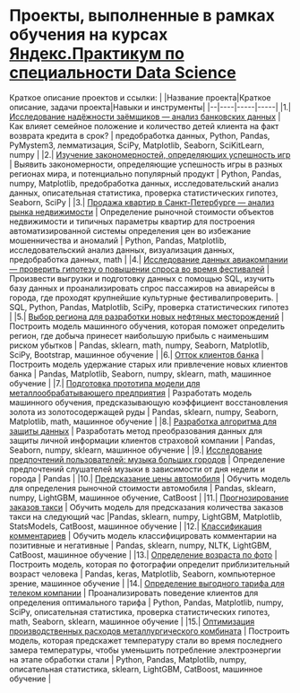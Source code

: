 # Проекты, выполненные в рамках обучения на курсах [Яндекс.Практикум по специальности Data Science](https://praktikum.yandex.ru/data-scientist/)

Краткое описание проектов и ссылки:
| |Название проекта|Краткое описание, задачи проекта|Навыки и инструменты|
|--|----|-----|-----|
|1.| [Исследование надёжности заёмщиков — анализ банковских данных](https://github.com/Gorbachenkoia/Yandex.Praktikum_DS_Projects/tree/main/1_credit_scoring) | Как влияет семейное положение и количество детей клиента на факт возврата кредита в срок? | предобработка данных, Python, Pandas, PyMystem3, лемматизация, SciPy, Matplotlib, Seaborn, SciKitLearn, numpy |
|2.| [Изучение закономерностей, определяющих успешность игр](https://github.com/Gorbachenkoia/Yandex.Praktikum_DS_Projects/tree/main/2_computer_game_success_analysis) | Выявить закономерности, определяющие успешность игры в разных регионах мира,  и потенциально популярный продукт | Python, Pandas, numpy, Matplotlib, предобработка данных, исследовательский анализ данных, описательная статистика, проверка статистических гипотез, Seaborn, SciPy |
|3.| [Продажа квартир в Санкт-Петербурге — анализ рынка недвижимости](https://github.com/Gorbachenkoia/Yandex.Praktikum_DS_Projects/tree/main/3_apartments_sale) | Определение рыночной стоимости объектов недвижимости и типичных параметры квартир для построения автоматизированной системы определения цен во избежание мошенничества и аномалий | Python, Pandas, Matplotlib, исследовательский анализ данных, визуализация данных, предобработка данных, math |
|4.| [Исследование данных авиакомпании — проверить гипотезу о повышении спроса во время фестивалей](https://github.com/Gorbachenkoia/Yandex.Praktikum_DS_Projects/tree/main/4_hypothesis_testing) | Произвести выгрузки и подготовку данных с помощью SQL, изучить базу данных и проанализировать спрос пассажиров на авиарейсы в города, где проходят крупнейшие культурные фестивалипроверить. | SQL, Python, Pandas, Matplotlib, SciPy, проверка статистических гипотез |
|5.| [Выбор региона для разработки новых нефтяных месторождений](https://github.com/Gorbachenkoia/Yandex.Praktikum_DS_Projects/tree/main/5_oil_production) | Построить модель машинного обучения, которая поможет определить регион, где добыча принесет наибольшую прибыль с наименьшим риском убытков | Pandas, sklearn, math, numpy, Seaborn, Matplotlib, SciPy, Bootstrap, машинное обучение |
|6.| [Отток клиентов банка](https://github.com/Gorbachenkoia/Yandex.Praktikum_DS_Projects/tree/main/6_customer_churn) | Построить модель удержание старых или привлечение новых клиентов банка | Pandas, Matplotlib, Seaborn, numpy, sklearn, math, машинное обучение |
|7.| [Подготовка прототипа модели для металлообрабатывающего предприятия](https://github.com/Gorbachenkoia/Yandex.Praktikum_DS_Projects/tree/main/7_gold_recovery_prediction) | Разработать модель машинного обучения, предсказывающую коэффициент восстановления золота из золотосодержащей руды | Pandas, sklearn, numpy, Seaborn, Matplotlib, math, машинное обучение |
|8.| [Разработка алгоритма для защиты данных](https://github.com/Gorbachenkoia/Yandex.Praktikum_DS_Projects/tree/main/8_PI_protection) | Разработать метод преобразования данных для защиты личной информации клиентов страховой компании | Pandas, Seaborn, numpy, sklearn, машинное обучение |
|9.| [Исследование предпочтений пользователей: музыка больших городов](https://github.com/Gorbachenkoia/Yandex.Praktikum_DS_Projects/tree/main/9_music_city) | Определение предпочтений слушателей музыки в зависимости от дня недели и города | Pandas |
|10.| [Предсказание цены автомобиля](https://github.com/Gorbachenkoia/Yandex.Praktikum_DS_Projects/tree/main/10_car_price_predictions) | Обучить модель для определения рыночной стоимости автомобиля | Pandas, sklearn, numpy, LightGBM, машинное обучение, CatBoost |
|11.| [Прогнозирование заказов такси](https://github.com/Gorbachenkoia/Yandex.Praktikum_DS_Projects/tree/main/11_taxi_orders_forecast) | Обучить модель для предсказания количества заказов такси на следующий час |Pandas, sklearn, numpy, LightGBM, Matplotlib, StatsModels, CatBoost, машинное обучение |
|12.| [Классификация комментариев](https://github.com/Gorbachenkoia/Yandex.Praktikum_DS_Projects/tree/main/12_toxic_comments) | Обучить модель классифицировать комментарии на позитивные и негативные | Pandas, sklearn, numpy, NLTK, LightGBM, CatBoost, машинное обучение |
|13.| [Определение возраста по фото](https://github.com/Gorbachenkoia/Yandex.Praktikum_DS_Projects/tree/main/13_age_determination) | Построить модель, которая по фотографии определит приблизительный возраст человека | Pandas, keras, Matplotlib, Seaborn, компьютерное зрение, машинное обучение |
|14.| [Определение выгодного тарифа для телеком компании](https://github.com/Gorbachenkoia/Yandex.Praktikum_DS_Projects/tree/main/14_mobile_tarifs_analytics) | Проанализировать поведение клиентов для определения оптимального тарифа | Python, Pandas, Matplotlib, numpy, SciPy, описательная статистика, проверка статистических гипотез, math, Seaborn, sklearn, машинное обучение |
|15.| [Оптимизация производственных расходов металлургического комбината](https://github.com/Gorbachenkoia/Yandex.Praktikum_DS_Projects/tree/main/15_final_steel) | Построить модель, которая предскажет температуру стали во время последнего замера температуры, чтобы уменьшить потребление электроэнергии на этапе обработки стали | Python, Pandas, Matplotlib, numpy, описательная статистика, sklearn, LightGBM, CatBoost, машинное обучение |
